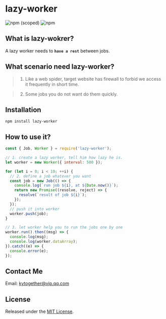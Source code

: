 # lazy-worker

  ![npm (scoped)](https://img.shields.io/npm/v/@cycle/core.svg)
  ![npm](https://img.shields.io/npm/l/express.svg)

## What is lazy-wokrer?
A lazy worker needs to <b>`have a rest`</b> between jobs.

## What scenario need lazy-worker?
> 1. Like a web spider, target website has firewall to forbid we access it frequently in short time.

> 2. Some jobs you do not want do them quickly.

## Installation
`npm install lazy-worker`

## How to use it?

```js
const { Job, Worker } = require('lazy-worker');

// 1. create a lazy worker, tell him how lazy he is.
let worker = new Worker({ interval: 500 });

for (let i = 0; i < 10; ++i) {
  // 2. define a job whatever you want
  const job = new Job(() => {
    console.log(`run job ${i}, at ${Date.now()}`);
    return new Promise((resolve, reject) => {
      resolve(`result of job ${i}`);
    });
  });
  // push it into worker
  worker.push(job);
}

// 3. let worker help you to run the jobs one by one
worker.run().then((msg) => {
  console.log(msg);
  console.log(worker.dataArray);
}).catch((e) => {
  console.error(e);
});
```

## Contact Me
Email: kytogether@vip.qq.com

## License
Released under the [MIT License](http://www.opensource.org/licenses/mit-license.php).

[npm-image]: https://img.shields.io/npm/v/@cycle/core.svg
[npm-url]: https://www.npmjs.com/package/lazy-worker

